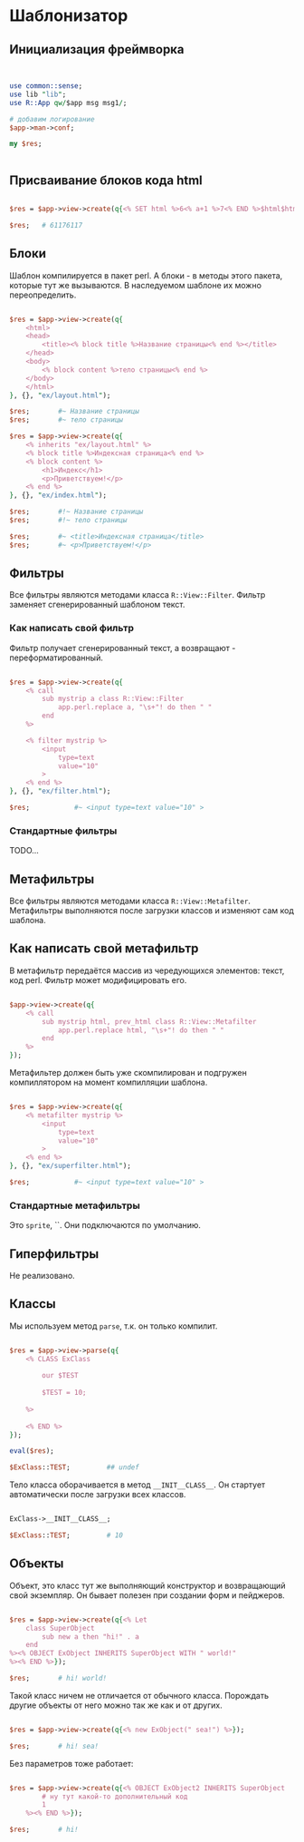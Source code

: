 # Шаблонизатор

## Инициализация фреймворка

```perl


use common::sense;
use lib "lib";
use R::App qw/$app msg msg1/;

# добавим логирование
$app->man->conf;

my $res;



```

## Присваивание блоков кода html

```perl

$res = $app->view->create(q{<% SET html %>6<% a+1 %>7<% END %>$html$html}, { a=>10 });

$res;	# 61176117

```

## Блоки

Шаблон компилируется в пакет perl. А блоки - в методы этого пакета, которые тут же вызываются.
В наследуемом шаблоне их можно переопределить.

```perl

$res = $app->view->create(q{
	<html>
	<head>
		<title><% block title %>Название страницы<% end %></title>
	</head>
	<body>
		<% block content %>тело страницы<% end %>
	</body>
	</html>
}, {}, "ex/layout.html");

$res;		#~ Название страницы
$res;		#~ тело страницы

$res = $app->view->create(q{
	<% inherits "ex/layout.html" %>
	<% block title %>Индексная страница<% end %>
	<% block content %>
		<h1>Индекс</h1>
		<p>Приветствуем!</p>
	<% end %>
}, {}, "ex/index.html");

$res;		#!~ Название страницы
$res;		#!~ тело страницы

$res;		#~ <title>Индексная страница</title>
$res;		#~ <p>Приветствуем!</p>

```

## Фильтры

Все фильтры являются методами класса `R::View::Filter`.
Фильтр заменяет сгенерированный шаблоном текст.

### Как написать свой фильтр

Фильтр получает сгенерированный текст, а возвращают - переформатированный.

```perl

$res = $app->view->create(q{
	<% call
		sub mystrip a class R::View::Filter
			app.perl.replace a, "\s+"! do then " "
		end
	%>

	<% filter mystrip %>
		<input 
			type=text
			value="10"
		>
	<% end %>
}, {}, "ex/filter.html");

$res;			#~ <input type=text value="10" >

```

### Стандартные фильтры

TODO...

## Метафильтры

Все фильтры являются методами класса `R::View::Metafilter`.
Метафильтры выполняются после загрузки классов и изменяют сам код шаблона.

## Как написать свой метафильтр

В метафильтр передаётся массив из чередующихся элементов: текст, код perl.
Фильтр может модифицировать его.

```perl

$app->view->create(q{
	<% call
		sub mystrip html, prev_html class R::View::Metafilter
			app.perl.replace html, "\s+"! do then " "
		end
	%>
});


```

Метафильтер должен быть уже скомпилирован и подгружен компиллятором на момент компилляции шаблона.

```perl

$res = $app->view->create(q{
	<% metafilter mystrip %>
		<input 
			type=text
			value="10"
		>
	<% end %>
}, {}, "ex/superfilter.html");

$res;			#~ <input type=text value="10" >

```

### Стандартные метафильтры

Это `sprite`, ``. Они подключаются по умолчанию.

## Гиперфильтры

Не реализовано.

## Классы

Мы используем метод `parse`, т.к. он только компилит.

```perl

$res = $app->view->parse(q{
	<% CLASS ExClass 
	
		our $TEST
	
		$TEST = 10;
	
	%>
	
	<% END %>
});

eval($res);

$ExClass::TEST;			## undef

```

Тело класса оборачивается в метод `__INIT__CLASS__`. Он стартует автоматически после загрузки всех классов.

```perl

ExClass->__INIT__CLASS__;

$ExClass::TEST;			# 10

```

## Объекты

Объект, это класс тут же выполняющий конструктор и возвращающий свой экземпляр. Он бывает полезен при создании форм и пейджеров.

```perl

$res = $app->view->create(q{<% Let
	class SuperObject
		sub new a then "hi!" . a
	end
%><% OBJECT ExObject INHERITS SuperObject WITH " world!"
%><% END %>});

$res;		# hi! world!

```

Такой класс ничем не отличается от обычного класса. Порождать другие объекты от него можно так же как и от других.

```perl

$res = $app->view->create(q{<% new ExObject(" sea!") %>});

$res;		# hi! sea!

```

Без параметров тоже работает:

```perl

$res = $app->view->create(q{<% OBJECT ExObject2 INHERITS SuperObject
		# ну тут какой-то дополнительный код
		1
	%><% END %>});

$res;		# hi!
